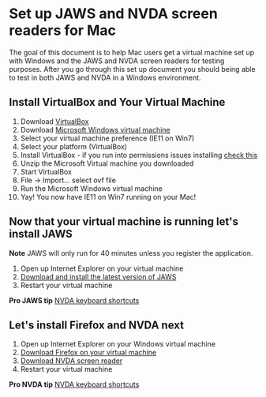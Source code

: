 # Set up JAWS and NVDA screen readers for Mac

The goal of this document is to help Mac users get a virtual machine set up with Windows and the JAWS and NVDA screen readers for testing purposes. After you go through this set up document you should being able to test in both JAWS and NVDA in a Windows environment.

## Install VirtualBox and Your Virtual Machine

1. Download [VirtualBox](https://www.virtualbox.org/)
1. Download [Microsoft Windows virtual machine](https://developer.microsoft.com/en-us/microsoft-edge/tools/vms/)
  1. Select your virtual machine preference (IE11 on Win7)
  1. Select your platform (VirtualBox)
1. Install VirtualBox - if you run into permissions issues installing [check this](https://matthewpalmer.net/blog/2017/12/10/install-virtualbox-mac-high-sierra/index.html)
1. Unzip the Microsoft Virtual machine you downloaded
1. Start VirtualBox
  1. File -> Import... select ovf file
1. Run the Microsoft Windows virtual machine
1. Yay! You now have IE11 on Win7 running on your Mac!

## Now that your virtual machine is running let's install JAWS

**Note** JAWS will only run for 40 minutes unless you register the application.

1. Open up Internet Explorer on your virtual machine
1. [Download and install the latest version of JAWS](https://support.freedomscientific.com/Downloads/JAWS)
1. Restart your virtual machine

**Pro JAWS tip** [NVDA keyboard shortcuts](https://webaim.org/resources/shortcuts/jaws)

## Let's install Firefox and NVDA next

1. Open up Internet Explorer on your Windows virtual machine
1. [Download Firefox on your virtual machine](https://www.mozilla.org/en-US/firefox/)
1. [Download NVDA screen reader](https://www.nvaccess.org/download/)
1. Restart your virtual machine

**Pro NVDA tip** [NVDA keyboard shortcuts](https://webaim.org/resources/shortcuts/nvda)
